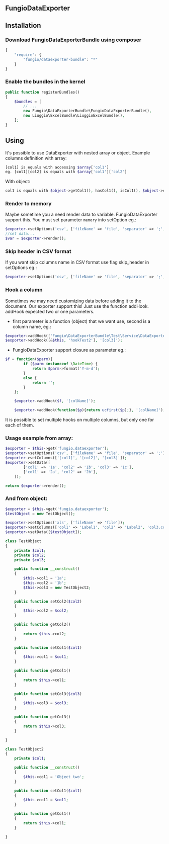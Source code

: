 FungioDataExporter
-------------

## Installation

### Download FungioDataExporterBundle using composer
```js
{
    "require": {
        "fungio/dataexporter-bundle": "*"
    }
}
```
### Enable the bundles in the kernel
```php
public function registerBundles()
{
    $bundles = [
        // ...
        new Fungio\DataExporterBundle\FungioDataExporterBundle(),
        new Liuggio\ExcelBundle\LiuggioExcelBundle(),
    ];
}
```

## Using

It's possible to use DataExporter with nested array or object.
Example columns definition with array:
```php
[col1] is equals with accessing $array['col1']
eg. [col1][col2] is equals with $array['col1']['col2']
```
With object:
```php
col1 is equals with $object->getCol1(), hasCol1(), isCol1(), $object->col1 or magic method __get('col1')
```

### Render to memory
Maybe sometime you a need render data to variable.
FungioDataExporter support this. You must set parameter `memory` into setOption eg.:
```php
$exporter->setOptions('csv', ['fileName' => 'file', 'separator' => ';', 'memory']);
//set data...
$var = $exporter->render();
```

### Skip header in CSV format
If you want skip columns name in CSV format use flag skip_header in setOptions eg.:
```php
$exporter->setOptions('csv', ['fileName' => 'file', 'separator' => ';', 'memory', 'skip_header']);
```

### Hook a column
Sometimes we may need customizing data before adding it to the document.
Our exporter support this! Just use the function addHook.
addHook expected two or one parameters.
 - first parameter is a function (object) that we want use, second is a column name, eg.:
```php
$exporter->addHook(['Fungio\DataExporterBundle\Test\Service\DataExporterTest', 'hookTest'], '[col1]');
$exporter->addHook([&$this, 'hookTest2'], '[col3]');
```

 - FungioDataExporter support closure as parameter eg.:
```php
$f = function($parm){
        if ($parm instanceof \DateTime) {
            return $parm->format('Y-m-d');
        }
        else {
            return '';
        }
    };

    $exporter->addHook($f, '[colName]');
```
```php
    $exporter->addHook(function($p){return ucfirst($p);}, '[colName]');
```

It is possible to set multiple hooks on multiple columns, but only one for each of them.

### Usage example from array:

```php
$exporter = $this->get('fungio.dataexporter');
$exporter->setOptions('csv', ['fileName' => 'file', 'separator' => ';']);
$exporter->setColumns(['[col1]', '[col2]', '[col3]']);
$exporter->setData([
        ['col1' => '1a', 'col2' => '1b', 'col3' => '1c'],
        ['col1' => '2a', 'col2' => '2b'],
    ]);

return $exporter->render();
```

### And from object:

```php
$exporter = $this->get('fungio.dataexporter');
$testObject = new TestObject();

$exporter->setOptions('xls', ['fileName' => 'file']);
$exporter->setColumns(['col1' => 'Label1', 'col2' => 'Label2', 'col3.col1' => 'From object two']);
$exporter->setData([$testObject]);

class TestObject
{
    private $col1;
    private $col2;
    private $col3;

    public function __construct()
    {
        $this->col1 = '1a';
        $this->col2 = '1b';
        $this->col3 = new TestObject2;
    }

    public function setCol2($col2)
    {
        $this->col2 = $col2;
    }

    public function getCol2()
    {
        return $this->col2;
    }

    public function setCol1($col1)
    {
        $this->col1 = $col1;
    }

    public function getCol1()
    {
        return $this->col1;
    }

    public function setCol3($col3)
    {
        $this->col3 = $col3;
    }

    public function getCol3()
    {
        return $this->col3;
    }

}

class TestObject2
{
    private $col1;

    public function __construct()
    {
        $this->col1 = 'Object two';
    }

    public function setCol1($col1)
    {
        $this->col1 = $col1;
    }

    public function getCol1()
    {
        return $this->col1;
    }

}
```
